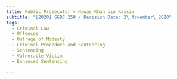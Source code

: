 ```yaml
---
title: Public Prosecutor v Nawas Khan bin Kassim
subtitle: "[2020] SGDC 250 / Decision Date: 2\_November\_2020"
tags:
  - Criminal Law
  - Offences
  - Outrage of Modesty
  - Criminal Procedure and Sentencing
  - Sentencing
  - Vulnerable Victim
  - Enhanced Sentencing

---
```


